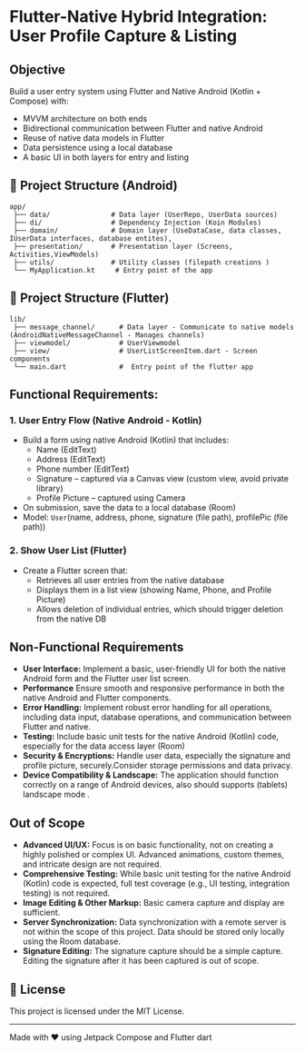 # Flutter-Native Hybrid Integration: User Profile Capture & Listing

## Objective

Build a user entry system using Flutter and Native Android (Kotlin + Compose) with:

* MVVM architecture on both ends
* Bidirectional communication between Flutter and native Android
* Reuse of native data models in Flutter
* Data persistence using a local database
* A basic UI in both layers for entry and listing

## 📂 Project Structure (Android)
```
app/
 ├── data/               # Data layer (UserRepo, UserData sources)
 ├── di/                 # Dependency Injection (Koin Modules)
 ├── domain/             # Domain layer (UseDataCase, data classes, IUserData interfaces, database entites),
 ├── presentation/       # Presentation layer (Screens, Activities,ViewModels)
 ├── utils/              # Utility classes (filepath creations )
 └── MyApplication.kt     # Entry point of the app
```

## 📂 Project Structure (Flutter)
```
lib/
 ├── message_channel/      # Data layer - Communicate to native models (AndroidNativeMessageChannel - Manages channels) 
 ├── viewmodel/            # UserViewmodel
 ├── view/                 # UserListScreenItem.dart - Screen components
 └── main.dart             #  Entry point of the flutter app
```

## Functional Requirements:

### 1. User Entry Flow (Native Android - Kotlin)

* Build a form using native Android (Kotlin) that includes:
    * Name (EditText)
    * Address (EditText)
    * Phone number (EditText)
    * Signature – captured via a Canvas view (custom view, avoid private library)
    * Profile Picture – captured using Camera
* On submission, save the data to a local database (Room)
* Model: `User`(name, address, phone, signature (file path), profilePic (file path))

### 2. Show User List (Flutter)

* Create a Flutter screen that:
    * Retrieves all user entries from the native database
    * Displays them in a list view (showing Name, Phone, and Profile Picture)
    * Allows deletion of individual entries, which should trigger deletion from the native DB

## Non-Functional Requirements
* **User Interface:** Implement a basic, user-friendly UI for both the native Android form and the Flutter user list screen.
* **Performance** Ensure smooth and responsive performance in both the native Android and Flutter components.
* **Error Handling:** Implement robust error handling for all operations, including data input, database operations, and communication between Flutter and native.
* **Testing:** Include basic unit tests for the native Android (Kotlin) code, especially for the data access layer (Room)
* **Security & Encryptions:** Handle user data, especially the signature and profile picture, securely.Consider storage permissions and data privacy.
* **Device Compatibility & Landscape:** The application should function correctly on a range of Android devices, also should supports (tablets) landscape mode .

## Out of Scope
* **Advanced UI/UX:**  Focus is on basic functionality, not on creating a highly polished or complex UI.  Advanced animations, custom themes, and intricate design are not required.
* **Comprehensive Testing:**  While basic unit testing for the native Android (Kotlin) code is expected, full test coverage (e.g., UI testing, integration testing) is not required.
* **Image Editing & Other Markup:**  Basic camera capture and display are sufficient.
* **Server Synchronization:**  Data synchronization with a remote server is not within the scope of this project.  Data should be stored only locally using the Room database.
* **Signature Editing:** The signature capture should be a simple capture. Editing the signature after it has been captured is out of scope.


## 📝 License
This project is licensed under the MIT License.

---
Made with ❤️ using Jetpack Compose and Flutter dart
